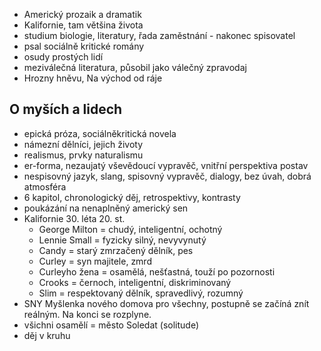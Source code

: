 - Americký prozaik a dramatik
- Kalifornie, tam většina života
- studium biologie, literatury, řada zaměstnání - nakonec spisovatel
- psal sociálně kritické romány
- osudy prostých lidí
- meziválečná literatura, působil jako válečný zpravodaj
- Hrozny hněvu, Na východ od ráje
## O myších a lidech
- epická próza, sociálněkritická novela
- námezní dělníci, jejich životy
- realismus, prvky naturalismu
- er-forma, nezaujatý vševědoucí vypravěč, vnitřní perspektiva postav
- nespisovný jazyk, slang, spisovný vypravěč, dialogy, bez úvah, dobrá atmosféra
- 6 kapitol, chronologický děj, retrospektivy, kontrasty
- poukázání na nenaplněný americký sen
- Kalifornie 30. léta 20. st.
	- George Milton = chudý, inteligentní, ochotný
	- Lennie Small = fyzicky silný, nevyvynutý
	- Candy = starý zmrzačený dělník, pes
	- Curley = syn majitele, zmrd
	- Curleyho žena = osamělá, nešťastná, touží po pozornosti
	- Crooks = černoch, inteligentní, diskriminovaný
	- Slim = respektovaný dělník, spravedlivý, rozumný
- SNY Myšlenka nového domova pro všechny, postupně se začíná znít reálným. Na konci se rozplyne.
- všichni osamělí = město Soledat (solitude)
- děj v kruhu